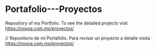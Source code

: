 # Portafolio---Proyectos
Repository of my Portfolio. To see the detailed projects visit https://novoa.com.mx/proyectos/    

//  Repositorio de mi Portafolio. Para revisar un proyecto a detalle visita https://novoa.com.mx/proyectos/
